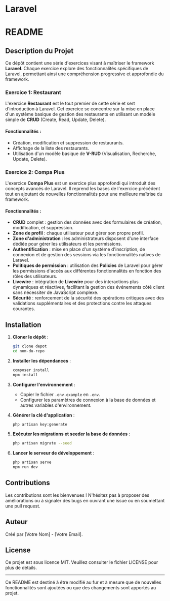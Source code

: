 # Laravel

# README

## Description du Projet

Ce dépôt contient une série d'exercices visant à maîtriser le framework **Laravel**. Chaque exercice explore des fonctionnalités spécifiques de Laravel, permettant ainsi une compréhension progressive et approfondie du framework.

### Exercice 1: Restaurant

L'exercice **Restaurant** est le tout premier de cette série et sert d'introduction à Laravel. Cet exercice se concentre sur la mise en place d'un système basique de gestion des restaurants en utilisant un modèle simple de **CRUD** (Create, Read, Update, Delete).

#### Fonctionnalités :
- Création, modification et suppression de restaurants.
- Affichage de la liste des restaurants.
- Utilisation d'un modèle basique de **V-RUD** (Visualisation, Recherche, Update, Delete).

### Exercice 2: Compa Plus

L'exercice **Compa Plus** est un exercice plus approfondi qui introduit des concepts avancés de Laravel. Il reprend les bases de l'exercice précédent tout en ajoutant de nouvelles fonctionnalités pour une meilleure maîtrise du framework.

#### Fonctionnalités :
- **CRUD** complet : gestion des données avec des formulaires de création, modification, et suppression.
- **Zone de profil** : chaque utilisateur peut gérer son propre profil.
- **Zone d'administration** : les administrateurs disposent d'une interface dédiée pour gérer les utilisateurs et les permissions.
- **Authentification** : mise en place d'un système d'inscription, de connexion et de gestion des sessions via les fonctionnalités natives de Laravel.
- **Politiques de permission** : utilisation des **Policies** de Laravel pour gérer les permissions d'accès aux différentes fonctionnalités en fonction des rôles des utilisateurs.
- **Livewire** : intégration de **Livewire** pour des interactions plus dynamiques et réactives, facilitant la gestion des événements côté client sans nécessiter de JavaScript complexe.
- **Sécurité** : renforcement de la sécurité des opérations critiques avec des validations supplémentaires et des protections contre les attaques courantes.

## Installation

1. **Cloner le dépôt** :
    ```bash
    git clone depot
    cd nom-du-repo
    ```

2. **Installer les dépendances** :
    ```bash
    composer install
    npm install
    ```

3. **Configurer l'environnement** :
    - Copier le fichier `.env.example` en `.env`.
    - Configurer les paramètres de connexion à la base de données et autres variables d'environnement.

4. **Générer la clé d'application** :
    ```bash
    php artisan key:generate
    ```

5. **Exécuter les migrations et seeder la base de données** :
    ```bash
    php artisan migrate --seed
    ```

6. **Lancer le serveur de développement** :
    ```bash
    php artisan serve
    npm run dev
    ```

## Contributions

Les contributions sont les bienvenues ! N'hésitez pas à proposer des améliorations ou à signaler des bugs en ouvrant une issue ou en soumettant une pull request.

## Auteur

Créé par [Votre Nom] - [Votre Email].

## License

Ce projet est sous licence MIT. Veuillez consulter le fichier LICENSE pour plus de détails. 

---

Ce README est destiné à être modifié au fur et à mesure que de nouvelles fonctionnalités sont ajoutées ou que des changements sont apportés au projet.
